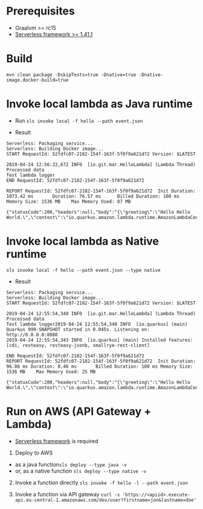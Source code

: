 # Prerequisites
- Graalvm >= rc15
- [Serverless framework >= 1.41.1](https://serverless.com/framework/docs/getting-started/)

# Build
`mvn clean package -DskipTests=true -Dnative=true -Dnative-image.docker-build=true`

# Invoke local lambda as Java runtime
* Run
`sls invoke local -f hello --path event.json`

* Result
```
Serverless: Packaging service...
Serverless: Building Docker image...
START RequestId: 52fdfc07-2182-154f-163f-5f0f9a621d72 Version: $LATEST

2019-04-24 12:56:22,672 INFO  [io.git.mar.HelloLambda] (Lambda Thread) Processed data
Test lambda logger
END RequestId: 52fdfc07-2182-154f-163f-5f0f9a621d72

REPORT RequestId: 52fdfc07-2182-154f-163f-5f0f9a621d72  Init Duration: 1073.42 ms       Duration: 76.57 ms      Billed Duration: 100 ms Memory Size: 1536 MB    Max Memory Used: 87 MB  

{"statusCode":200,"headers":null,"body":"{\"greeting\":\"Hello Hello World.\",\"context\":\"io.quarkus.amazon.lambda.runtime.AmazonLambdaContext@14964b0f\"}"}
```

# Invoke local lambda as Native runtime
`sls invoke local -f hello --path event.json --type native`


* Result
```
Serverless: Packaging service...
Serverless: Building Docker image...
START RequestId: 52fdfc07-2182-154f-163f-5f0f9a621d72 Version: $LATEST

2019-04-24 12:55:54,340 INFO  [io.git.mar.HelloLambda] (Lambda Thread) Processed data
Test lambda logger2019-04-24 12:55:54,340 INFO  [io.quarkus] (main) Quarkus 999-SNAPSHOT started in 0.045s. Listening on: http://0.0.0.0:8080
2019-04-24 12:55:54,343 INFO  [io.quarkus] (main) Installed features: [cdi, resteasy, resteasy-jsonb, smallrye-rest-client]

END RequestId: 52fdfc07-2182-154f-163f-5f0f9a621d72
REPORT RequestId: 52fdfc07-2182-154f-163f-5f0f9a621d72  Init Duration: 96.86 ms Duration: 8.46 ms       Billed Duration: 100 ms Memory Size: 1536 MB    Max Memory Used: 25 MB  

{"statusCode":200,"headers":null,"body":"{\"greeting\":\"Hello Hello World.\",\"context\":\"io.quarkus.amazon.lambda.runtime.AmazonLambdaContext@7ff564a18800\"}"}
```

# Run on AWS (API Gateway + Lambda)
* [Serverless framework](https://serverless.com/framework/docs/providers/aws/guide/quick-start/) is required

1. Deploy to AWS
 - as a java function`sls deploy --type java -v`
 - or, as a native function `sls deploy --type native -v`

2. Invoke a function directly
`sls invoke -f hello -l --path event.json`

3. Invoke a function via API gateway
`curl -s 'https://<apiid>.execute-api.eu-central-1.amazonaws.com/dev/user?firstname=jon&lastname=doe'`

